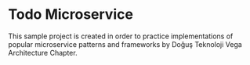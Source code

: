 # Todo Microservice
This sample project is created in order to practice implementations of popular microservice patterns and frameworks by Doğuş Teknoloji Vega Architecture Chapter.
